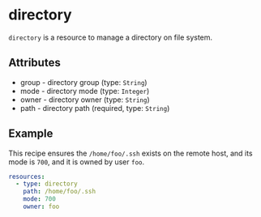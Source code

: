# directory
`directory` is a resource to manage a directory on file system.

## Attributes
- group - directory group (type: `String`)
- mode - directory mode (type: `Integer`)
- owner - directory owner (type: `String`)
- path - directory path (required, type: `String`)

## Example
This recipe ensures the `/home/foo/.ssh` exists on the remote host,
and its mode is `700`, and it is owned by user `foo`.

```yaml
resources:
  - type: directory
    path: /home/foo/.ssh
    mode: 700
    owner: foo
```
